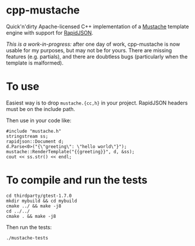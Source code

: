 cpp-mustache
============

Quick'n'dirty Apache-licensed C++ implementation of a [Mustache](http://mustache.github.io/) template engine with support for [RapidJSON](https://code.google.com/p/rapidjson/).

*This is a work-in-progress:* after one day of work, cpp-mustache is now usable for my purposes, but may not be for yours. There are missing features (e.g. partials), and there are doubtless bugs (particularly when the template is malformed).

To use
======

Easiest way is to drop `mustache.{cc,h}` in your project. RapidJSON headers must be on the include path.

Then use in your code like:

    #include "mustache.h"
    stringstream ss;
    rapidjson::Document d;
    d.Parse<0>("{\"greeting\": \"hello world\"}");
    mustache::RenderTemplate("{{greeting}}", d, &ss);
    cout << ss.str() << endl;

To compile and run the tests
=============================

    cd thirdparty/gtest-1.7.0
    mkdir mybuild && cd mybuild
    cmake ../ && make -j8
    cd ../../
    cmake . && make -j8
    
Then run the tests:

    ./mustache-tests
    

